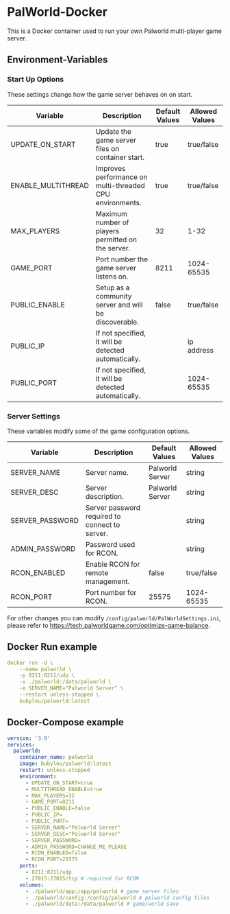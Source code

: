 # PalWorld-Docker

This is a Docker container used to run your own Palworld multi-player game server.

## Environment-Variables

### Start Up Options

These settings change how the game server behaves on on start.

| Variable           | Description                                                 | Default Values  | Allowed Values |
|--------------------|-------------------------------------------------------------|-----------------|----------------|
| UPDATE_ON_START    | Update the game server files on container start.            | true            | true/false     |
| ENABLE_MULTITHREAD | Improves performance on multi-threaded CPU environments.    | true            | true/false     |
| MAX_PLAYERS        | Maximum number of players permitted on the server.          | 32              | 1-32           |
| GAME_PORT          | Port number the game server listens on.                     | 8211            | 1024-65535     |
| PUBLIC_ENABLE      | Setup as a community server and will be discoverable.       | false           | true/false     |
| PUBLIC_IP          | If not specified, it will be detected automatically.        |                 | ip address     |
| PUBLIC_PORT        | If not specified, it will be detected automatically.        |                 | 1024-65535     |

### Server Settings

These variables modify some of the game configuration options.

| Variable           | Description                                                 | Default Values  | Allowed Values |
|--------------------|-------------------------------------------------------------|-----------------|----------------|
| SERVER_NAME        | Server name.                                                | Palworld Server | string         |
| SERVER_DESC        | Server description.                                         | Palworld Server | string         |
| SERVER_PASSWORD    | Server password required to connect to server.              |                 | string         |
| ADMIN_PASSWORD     | Password used for RCON.                                     |                 | string         |
| RCON_ENABLED       | Enable RCON for remote management.                          | false           | true/false     |
| RCON_PORT          | Port number for RCON.                                       | 25575           | 1024-65535     |

For other changes you can modify `/config/palworld/PalWorldSettings.ini`, please refer to https://tech.palworldgame.com/optimize-game-balance.

## Docker Run example

```yml
docker run -d \
    --name palworld \
    -p 8211:8211/udp \
    -v ./palworld:/data/palworld \
    -e SERVER_NAME="Palworld Server" \
    --restart unless-stopped \
    bubylou/palworld:latest
```

## Docker-Compose example

```yml
version: '3.9'
services:
  palworld:
    container_name: palworld
    image: bubylou/palworld:latest
    restart: unless-stopped
    environment:
      - UPDATE_ON_START=true
      - MULTITHREAD_ENABLE=true
      - MAX_PLAYERS=32
      - GAME_PORT=8211
      - PUBLIC_ENABLE=false
      - PUBLIC_IP=
      - PUBLIC_PORT=
      - SERVER_NAME="Palworld Server"
      - SERVER_DESC="Palworld Server"
      - SERVER_PASSWORD=
      - ADMIN_PASSWORD=CHANGE_ME_PLEASE
      - RCON_ENABLED=false
      - RCON_PORT=25575
    ports:
      - 8211:8211/udp
      - 27015:27015/tcp # required for RCON
    volumes:
      - ./palworld/app:/app/palworld # game server files
      - ./palworld/config:/config/palworld # palworld config files
      - ./palworld/data:/data/palworld # game/world save
```
